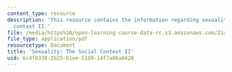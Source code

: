 ```yaml
---
content_type: resource
description: 'This resource contains the information regarding sexuality: The social
  context II.'
file: /media/https%3A/open-learning-course-data-rc.s3.amazonaws.com/21a-230j-the-contemporary-american-family-spring-2004/6c4f63382b25b1ee518914f7a06a0428_MIT21A_230JS04_12cancin.pdf
file_type: application/pdf
resourcetype: Document
title: 'Sexuality: The Social Context II'
uid: 6c4f6338-2b25-b1ee-5189-14f7a06a0428
---
```

